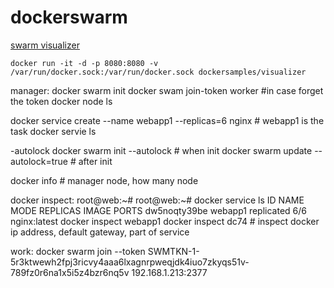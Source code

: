 # dockerswarm

[swarm visualizer](https://github.com/dockersamples/docker-swarm-visualizer)
```
docker run -it -d -p 8080:8080 -v /var/run/docker.sock:/var/run/docker.sock dockersamples/visualizer

```
manager:
docker swarm init
docker swam join-token worker  #in case forget the token
docker node ls

docker service create --name webapp1 --replicas=6 nginx  # webapp1 is the task
docker servie ls

-autolock
docker swarm init --autolock  # when init
docker swarm update --autolock=true  # after init

docker info # manager node, how many node



docker inspect:
root@web:~# root@web:~# docker service ls
ID                  NAME                MODE                REPLICAS            IMAGE               PORTS
dw5noqty39be        webapp1             replicated          6/6                 nginx:latest
docker inspect webapp1 
docker inspect dc74 # inspect docker ip address, default gateway, part of service






work:
docker swarm join --token SWMTKN-1-5r3ktwewh2fpj3ricvy4aaa6lxagnrpweqjdk4iuo7zkyqs51v-789fz0r6na1x5i5z4bzr6nq5v 192.168.1.213:2377
```
